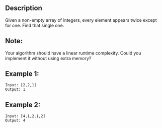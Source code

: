 ## Description

Given a non-empty array of integers, every element appears twice except for one. Find that single one.

## Note:

Your algorithm should have a linear runtime complexity. Could you implement it without using extra memory?

## Example 1:

```
Input: [2,2,1]
Output: 1
```

## Example 2:

```
Input: [4,1,2,1,2]
Output: 4
```